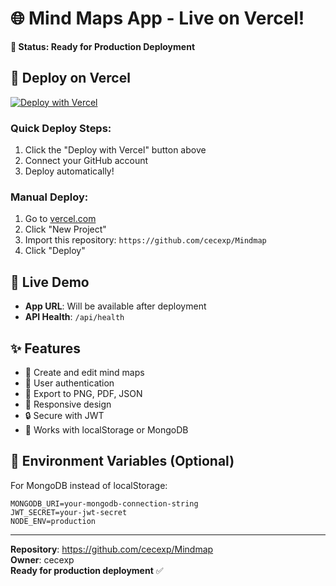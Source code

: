 # 🌐 Mind Maps App - Live on Vercel!

**🎉 Status: Ready for Production Deployment**

## 🚀 Deploy on Vercel

[![Deploy with Vercel](https://vercel.com/button)](https://vercel.com/new/clone?repository-url=https%3A%2F%2Fgithub.com%2Fcecexp%2FMindmap)

### Quick Deploy Steps:
1. Click the "Deploy with Vercel" button above
2. Connect your GitHub account
3. Deploy automatically!

### Manual Deploy:
1. Go to [vercel.com](https://vercel.com)
2. Click "New Project"
3. Import this repository: `https://github.com/cecexp/Mindmap`
4. Click "Deploy"

## 🎯 Live Demo
- **App URL**: Will be available after deployment
- **API Health**: `/api/health`

## ✨ Features
- 🧠 Create and edit mind maps
- 👤 User authentication
- 📄 Export to PNG, PDF, JSON
- 📱 Responsive design
- 🔒 Secure with JWT
- 💾 Works with localStorage or MongoDB

## 🔧 Environment Variables (Optional)
For MongoDB instead of localStorage:
```
MONGODB_URI=your-mongodb-connection-string
JWT_SECRET=your-jwt-secret
NODE_ENV=production
```

---
**Repository**: https://github.com/cecexp/Mindmap  
**Owner**: cecexp  
**Ready for production deployment** ✅